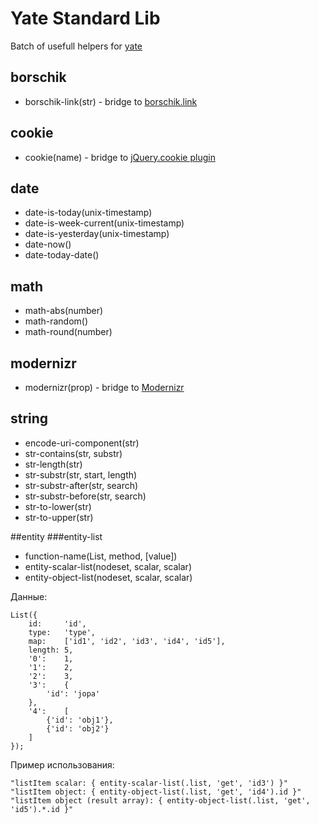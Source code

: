 # Yate Standard Lib

Batch of usefull helpers for [yate](https://github.com/pasaran/yate)

## borschik
  * borschik-link(str) - bridge to [borschik.link](https://github.com/bem/borschik)

## cookie
  * cookie(name) - bridge to [jQuery.cookie plugin](http://plugins.jquery.com/cookie/)

## date
  * date-is-today(unix-timestamp)
  * date-is-week-current(unix-timestamp)
  * date-is-yesterday(unix-timestamp)
  * date-now()
  * date-today-date()

## math
  * math-abs(number)
  * math-random()
  * math-round(number)

## modernizr
  * modernizr(prop) - bridge to [Modernizr](https://github.com/Modernizr/Modernizr)

## string
  * encode-uri-component(str)
  * str-contains(str, substr)
  * str-length(str)
  * str-substr(str, start, length)
  * str-substr-after(str, search)
  * str-substr-before(str, search)
  * str-to-lower(str)
  * str-to-upper(str)

##entity
###entity-list
  * function-name(List, method, [value])
  * entity-scalar-list(nodeset, scalar, scalar)
  * entity-object-list(nodeset, scalar, scalar)

Данные:

    List({
        id:     'id',
        type:   'type',
        map:    ['id1', 'id2', 'id3', 'id4', 'id5'],
        length: 5,
        '0':    1,
        '1':    2,
        '2':    3,
        '3':    {
            'id': 'jopa'
        },
        '4':    [
            {'id': 'obj1'},
            {'id': 'obj2'}
        ]
    });

Пример использования:

    "listItem scalar: { entity-scalar-list(.list, 'get', 'id3') }"
    "listItem object: { entity-object-list(.list, 'get', 'id4').id }"
    "listItem object (result array): { entity-object-list(.list, 'get', 'id5').*.id }"
